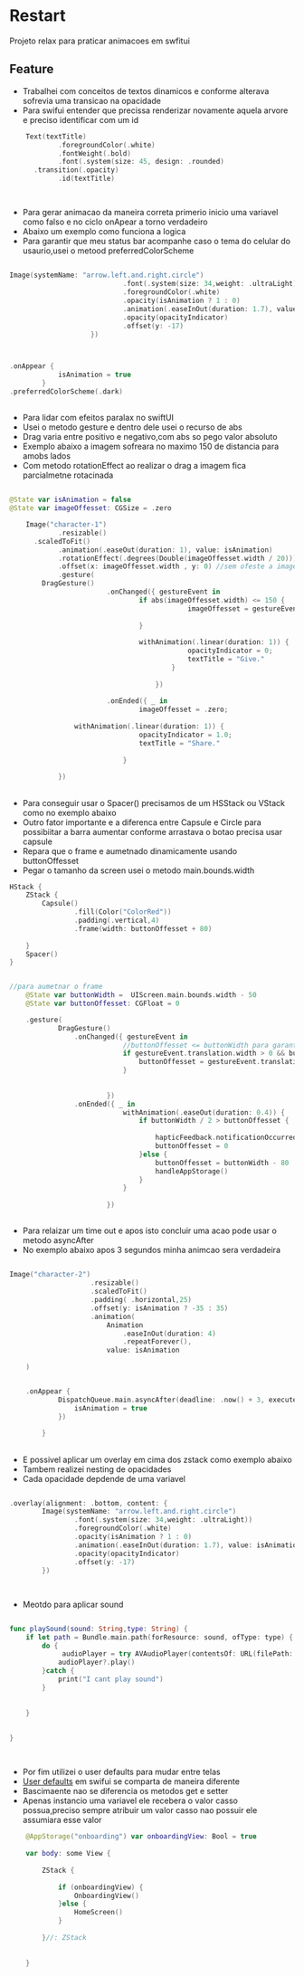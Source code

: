 # Restart
Projeto relax para praticar animacoes em swfitui


## Feature
- Trabalhei com conceitos de textos dinamicos e conforme alterava sofrevia uma transicao na opacidade
- Para swifui entender que precissa renderizar novamente aquela arvore e preciso identificar com um id


```swift
	Text(textTitle)
			.foregroundColor(.white)
		 	.fontWeight(.bold)
			.font(.system(size: 45, design: .rounded)
      .transition(.opacity)
			.id(textTitle) 



```
##
- Para gerar animacao da maneira correta primerio inicio uma variavel como falso e no ciclo onApear a torno verdadeiro
- Abaixo um exemplo como funciona a logica
- Para garantir que meu status bar acompanhe caso o tema  do celular do usaurio,usei o metood preferredColorScheme

```swift

Image(systemName: "arrow.left.and.right.circle")
							.font(.system(size: 34,weight: .ultraLight))
							.foregroundColor(.white)
							.opacity(isAnimation ? 1 : 0)
							.animation(.easeInOut(duration: 1.7), value: isAnimation)
							.opacity(opacityIndicator)
							.offset(y: -17)
					})



.onAppear {
			isAnimation = true
		}
.preferredColorScheme(.dark) 

```
##
- Para lidar com efeitos paralax no swiftUI
- Usei o metodo gesture e dentro dele usei o recurso de abs
- Drag varia entre positivo e negativo,com abs so pego valor absoluto
- Exemplo abaixo a imagem sofreara no maximo 150 de distancia para amobs lados
- Com metodo rotationEffect ao realizar o drag a imagem fica parcialmetne rotacinada



```swift

@State var isAnimation = false
@State var imageOffesset: CGSize = .zero

	Image("character-1")
			.resizable()
      .scaledToFit()
			.animation(.easeOut(duration: 1), value: isAnimation)
			.rotationEffect(.degrees(Double(imageOffesset.width / 20)))
			.offset(x: imageOffesset.width , y: 0) //sem ofeste a imagem nao anda
			.gesture(
        DragGesture()
						.onChanged({ gestureEvent in
								if abs(imageOffesset.width) <= 150 {
											imageOffesset = gestureEvent.translation
											
								}
										
								withAnimation(.linear(duration: 1)) {
											opacityIndicator = 0;
											textTitle = "Give."
										}
										
									})
								
						.onEnded({ _ in
								imageOffesset = .zero;
										
                withAnimation(.linear(duration: 1)) {
								opacityIndicator = 1.0;
								textTitle = "Share."
											
							}
										
            })

```
##
- Para conseguir usar o Spacer() precisamos de um HSStack ou VStack como no exemplo abaixo
- Outro fator importante e a diferenca entre Capsule e Circle para possibiitar a barra aumentar conforme arrastava o botao precisa usar capsule
- Repara que o frame e aumetnado dinamicamente usando buttonOffesset
- Pegar o tamanho da screen usei o metodo main.bounds.width

```swift
HStack {
	ZStack {
		Capsule()
				.fill(Color("ColorRed"))
				.padding(.vertical,4)
				.frame(width: buttonOffesset + 80)
							
	}
	Spacer()
}


//para aumetnar o frame
	@State var buttonWidth =  UIScreen.main.bounds.width - 50
	@State var buttonOffesset: CGFloat = 0

	.gesture(
			DragGesture()
				.onChanged({ gestureEvent in
							//buttonOffesset <= buttonWidth para garantir que o circulo não ultrapse o
							if gestureEvent.translation.width > 0 && buttonOffesset <= buttonWidth {
								buttonOffesset = gestureEvent.translation.width
							}
							
							
						})
				.onEnded({ _ in
							withAnimation(.easeOut(duration: 0.4)) {
								if buttonWidth / 2 > buttonOffesset {
			
									hapticFeedback.notificationOccurred(.warning)
									buttonOffesset = 0
								}else {
									buttonOffesset = buttonWidth - 80
									handleAppStorage()
								}
							}
							
						})

```

##
- Para relaizar um time out e apos isto concluir uma acao pode usar o metodo asyncAfter
- No exemplo abaixo apos 3 segundos minha animcao sera verdadeira

```swift

Image("character-2")
					.resizable()
					.scaledToFit()
					.padding( .horizontal,25)
					.offset(y: isAnimation ? -35 : 35)
					.animation(
						Animation
							.easeInOut(duration: 4)
							.repeatForever(),
						value: isAnimation
						
	)


	.onAppear {
			DispatchQueue.main.asyncAfter(deadline: .now() + 3, execute: {
				isAnimation = true
			})
			
		}

```

##
- E possivel aplicar um overlay em cima dos zstack como exemplo abaixo
- Tambem realizei nesting de opacidades
- Cada opacidade depdende de uma variavel

```swift

.overlay(alignment: .bottom, content: {
		Image(systemName: "arrow.left.and.right.circle")
				.font(.system(size: 34,weight: .ultraLight))
				.foregroundColor(.white)
				.opacity(isAnimation ? 1 : 0)
				.animation(.easeInOut(duration: 1.7), value: isAnimation)
				.opacity(opacityIndicator)
				.offset(y: -17)
		})



```

##
- Meotdo para aplicar sound



```swift

func playSound(sound: String,type: String) {
	if let path = Bundle.main.path(forResource: sound, ofType: type) {
		do {
			 audioPlayer = try AVAudioPlayer(contentsOf: URL(filePath: path))
			audioPlayer?.play()
		}catch {
			print("I cant play sound")
		}
		
		
	}
	
	
}



```

## 
- Por fim utilizei o user defaults para mudar entre telas
- [User defaults](//https://serialcoder-dev.translate.goog/text-tutorials/swiftui/using-the-appstorage-property-wrapper-in-swiftui/?_x_tr_sl=en&_x_tr_tl=pt&_x_tr_hl=pt-BR&_x_tr_pto=sc) em swifui se comparta de maneira diferente 
- Bascimaente nao se diferencia os metodos get e setter
- Apenas instancio uma variavel ele recebera o valor casso possua,preciso sempre atribuir um valor casso nao possuir ele assumiara esse valor



```swift
	@AppStorage("onboarding") var onboardingView: Bool = true
	
	var body: some View {
		
		ZStack {
			
			if (onboardingView) {
				OnboardingView()
			}else {
				HomeScreen()
			}
			
		}//: ZStack
		
		
	}



```

















